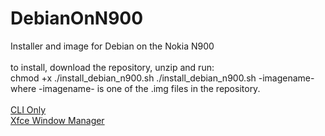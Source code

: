 # DebianOnN900
Installer and image for Debian on the Nokia N900<br>
<br>
to install, download the repository, unzip and run:<br>
chmod +x ./install_debian_n900.sh
./install_debian_n900.sh -imagename- <br>
where -imagename- is one of the .img files in the repository.<br>
<br>
<a href="https://www.dropbox.com/s/pcyny4ovjrfffwp/Debian_N900_CLI.img?dl=1">CLI Only</a><br>
<a href="https://www.dropbox.com/s/rzr5uikbi7sxq0k/Debian_N900_xfce.img?dl=1">Xfce Window Manager</a>

